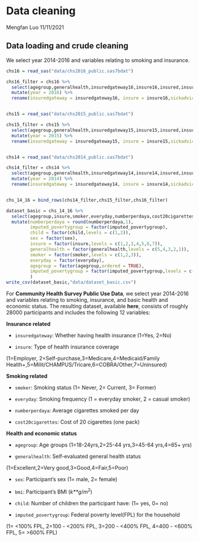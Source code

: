 Data cleaning
================
Mengfan Luo
11/11/2021

## Data loading and crude cleaning

We select year 2014-2016 and variables relating to smoking and
insurance.

``` r
chs16 = read_sas("data/chs2016_public.sas7bdat")

chs16_filter = chs16 %>% 
  select(agegroup,generalhealth,insuredgateway16,insure16,insured,insure5,sickadvice16,sickplace,didntgetcare16,smoker,everyday,numberperdaya,cost20cigarettes,imputed_povertygroup ,bmi,child,sex) %>% 
  mutate(year = 2016) %>% 
  rename(insuredgateway = insuredgateway16, insure = insure16,sickadvice = sickadvice16,didntgetcare = didntgetcare16)


chs15 = read_sas("data/chs2015_public.sas7bdat")

chs15_filter = chs15 %>% 
  select(agegroup,generalhealth,insuredgateway15,insure15,insured,insure5,sickadvice15,sickplace,didntgetcare15,smoker,everyday,numberperdaya,cost20cigarettes,imputed_povertygroup ,bmi,child,sex) %>% 
  mutate(year = 2015) %>% 
  rename(insuredgateway = insuredgateway15, insure = insure15,sickadvice = sickadvice15,didntgetcare = didntgetcare15)


chs14 = read_sas("data/chs2014_public.sas7bdat")

chs14_filter = chs14 %>% 
  select(agegroup,generalhealth,insuredgateway14,insure14,insured,insure5,sickadvice14,sickplace,didntgetcare14,smoker,everyday,numberperdaya,cost20cigarettes,imputed_povertygroup ,bmi,child,sex) %>% 
  mutate(year = 2014) %>% 
  rename(insuredgateway = insuredgateway14, insure = insure14,sickadvice = sickadvice14,didntgetcare = didntgetcare14)


chs_14_16 = bind_rows(chs14_filter,chs15_filter,chs16_filter)
```

``` r
dataset_basic = chs_14_16 %>% 
  select(agegroup,insure,smoker,everyday,numberperdaya,cost20cigarettes,generalhealth,imputed_povertygroup,bmi,child,sex,insuredgateway) %>% 
  mutate(numberperdaya = round(numberperdaya,1),
         imputed_povertygroup = factor(imputed_povertygroup),
         child = factor(child,levels = c(1,2)),
         sex = factor(sex),
         insure = factor(insure,levels = c(1,2,3,4,5,6,7)),
         generalhealth = factor(generalhealth,levels = c(5,4,3,2,1)),
         smoker = factor(smoker,levels = c(1,2,3)),
         everyday = factor(everyday),
         agegroup = factor(agegroup,ordered = TRUE),
         imputed_povertygroup = factor(imputed_povertygroup,levels = c(1,2,3,4,5))
         )
write_csv(dataset_basic,"data/dataset_basic.csv")
```

For **Community Health Survey Public Use Data**, we select year
2014-2016 and variables relating to smoking, insurance, and basic health
and economic status. The resulting dataset, available **here**, consists
of roughly 28000 participants and includes the following 12 variables:

**Insurance related**

-   `insuredgateway`: Whether having health insurance (1=Yes, 2=No)

-   `insure`: Type of health insurance coverage

(1=Employer, 2=Self-purchase,3=Medicare,4=Medicaid/Family
Health+,5=Milit/CHAMPUS/Tricare,6=COBRA/Other,7=Uninsured)

**Smoking related**

-   `smoker`: Smoking status (1= Never, 2= Current, 3= Former)

-   `everyday`: Smoking frequency (1 = everyday smoker, 2 = casual
    smoker)

-   `numberperdaya`: Average cigarettes smoked per day

-   `cost20cigarettes`: Cost of 20 cigarettes (one pack)

**Health and economic status**

-   `agegroup`: Age groups (1=18-24yrs,2=25-44 yrs,3=45-64 yrs,4=65+
    yrs)

-   `generalhealth`: Self-evaluated general health status

(1=Excellent,2=Very good,3=Good,4=Fair,5=Poor)

-   `sex`: Participant’s sex (1= male, 2= female)

-   `bmi`: Participant’s BMI (*k**g*/*m*<sup>2</sup>)

-   `child`: Number of children the participant have: (1= yes, 0= no)

-   `imputed_povertygroup`: Federal poverty level(FPL) for the household

(1= &lt;100% FPL, 2=100 - &lt;200% FPL, 3=200 - &lt;400% FPL, 4=400 -
&lt;600% FPL, 5= &gt;600% FPL)
